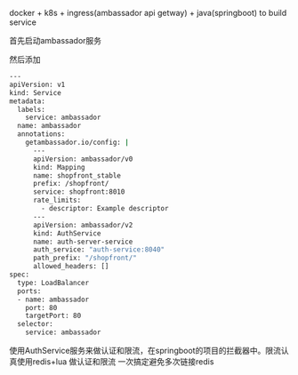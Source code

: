 docker + k8s + ingress(ambassador api getway) + java(springboot) to build service



首先启动ambassador服务 

然后添加 
```bash
---
apiVersion: v1
kind: Service
metadata:
  labels:
    service: ambassador
  name: ambassador
  annotations:
    getambassador.io/config: |
      ---
      apiVersion: ambassador/v0
      kind: Mapping
      name: shopfront_stable
      prefix: /shopfront/
      service: shopfront:8010
      rate_limits:
        - descriptor: Example descriptor
      ---
      apiVersion: ambassador/v2
      kind: AuthService
      name: auth-server-service
      auth_service: "auth-service:8040"
      path_prefix: "/shopfront/"
      allowed_headers: []
spec:
  type: LoadBalancer
  ports:
  - name: ambassador
    port: 80
    targetPort: 80
  selector:
    service: ambassador

```

使用AuthService服务来做认证和限流，在springboot的项目的拦截器中。限流认真使用redis+lua 做认证和限流 一次搞定避免多次链接redis 
